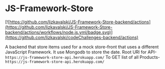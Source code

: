 # JS-Framework-Store
[![https://github.com/lizkavalski/JS-Framework-Store-backend/actions](https://github.com/lizkavalski/JS-Framework-Store-backend/actions/workflows/node.js.yml/badge.svg)](https://github.com/lizkavalski/codeChallenges-backend/actions)

A backend that store items used for a  mock store-front that uses a different JavaScript Framework. It use Mongodb to store the date.
Root URl for API- `https://js-framework-store-api.herokuapp.com/`
To GET list of all Products-`https://js-framework-store-api.herokuapp.com/`